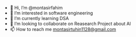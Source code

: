 - 👋 Hi, I’m @montasirfahim
- 👀 I’m interested in software engineering
- 🌱 I’m currently learning DSA
- 💞️ I’m looking to collaborate on Reasearch Project about AI
- 📫 How to reach me montasirtuhin1128@gmail.com

<!---
montasirfahim/montasirfahim is a ✨ special ✨ repository because its `README.md` (this file) appears on your GitHub profile.
You can click the Preview link to take a look at your changes.
--->

